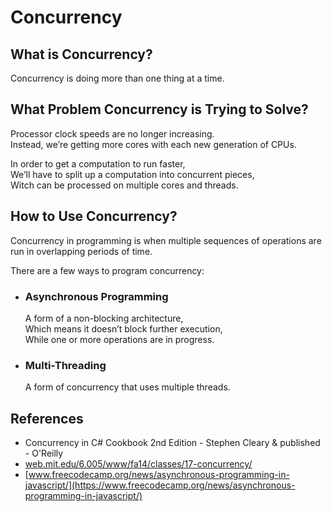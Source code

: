 # Concurrency

## What is Concurrency?

Concurrency is doing more than one thing at a time.

## What Problem Concurrency is Trying to Solve?

Processor clock speeds are no longer increasing.  
Instead, we’re getting more cores with each new generation of CPUs.

In order to get a computation to run faster,  
We’ll have to split up a computation into concurrent pieces,  
Witch can be processed on multiple cores and threads.

## How to Use Concurrency?

Concurrency in programming is when multiple sequences of operations are run in overlapping periods of time.

There are a few ways to program concurrency:

- ### Asynchronous Programming

  A form of a non-blocking architecture,  
  Which means it doesn’t block further execution,  
  While one or more operations are in progress.

- ### Multi-Threading

  A form of concurrency that uses multiple threads.

## References

- Concurrency in C# Cookbook 2nd Edition - Stephen Cleary & published - O'Reilly
- [web.mit.edu/6.005/www/fa14/classes/17-concurrency/](https://web.mit.edu/6.005/www/fa14/classes/17-concurrency/)
- [www.freecodecamp.org/news/asynchronous-programming-in-javascript/](https://www.freecodecamp.org/news/asynchronous-programming-in-javascript/)
